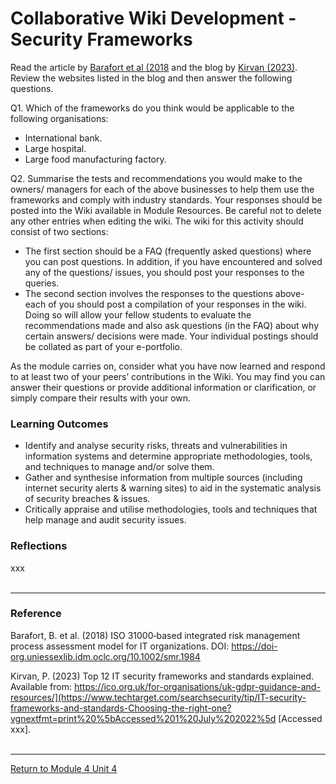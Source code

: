 # Collaborative Wiki Development - Security Frameworks

Read the article by [Barafort et al (2018](ISM_Unit04_Reading.pdf) and the blog by [Kirvan (2023)](https://www.techtarget.com/searchsecurity/tip/IT-security-frameworks-and-standards-Choosing-the-right-one?vgnextfmt=print%20%5bAccessed%201%20July%202022%5d). Review the websites listed in the blog and then answer the following questions.

Q1. Which of the frameworks do you think would be applicable to the following organisations:
 - International bank.
 - Large hospital.
 - Large food manufacturing factory.

Q2. Summarise the tests and recommendations you would make to the owners/ managers for each of the above businesses to help them use the frameworks and comply with industry standards.
Your responses should be posted into the Wiki available in Module Resources. Be careful not to delete any other entries when editing the wiki.
The wiki for this activity should consist of two sections:
 - The first section should be a FAQ (frequently asked questions) where you can post questions. In addition, if you have encountered and solved any of the questions/ issues, you should post your responses to the queries.
 - The second section involves the responses to the questions above- each of you should post a compilation of your responses in the wiki. Doing so will allow your fellow students to evaluate the recommendations made and also ask questions (in the FAQ) about why certain answers/ decisions were made. Your individual postings should be collated as part of your e-portfolio.

As the module carries on, consider what you have now learned and respond to at least two of your peers’ contributions in the Wiki. You may find you can answer their questions or provide additional information or clarification, or simply compare their results with your own.

### Learning Outcomes
 - Identify and analyse security risks, threats and vulnerabilities in information systems and determine appropriate methodologies, tools, and techniques to manage and/or solve them.
 - Gather and synthesise information from multiple sources (including internet security alerts & warning sites) to aid in the systematic analysis of security breaches & issues.
 - Critically appraise and utilise methodologies, tools and techniques that help manage and audit security issues.

### Reflections
xxx 
<br><br>

---

### Reference
Barafort, B. et al. (2018) ISO 31000‐based integrated risk management process assessment model for IT organizations. DOI: https://doi-org.uniessexlib.idm.oclc.org/10.1002/smr.1984

Kirvan, P. (2023) Top 12 IT security frameworks and standards explained. Available from: https://ico.org.uk/for-organisations/uk-gdpr-guidance-and-resources/](https://www.techtarget.com/searchsecurity/tip/IT-security-frameworks-and-standards-Choosing-the-right-one?vgnextfmt=print%20%5bAccessed%201%20July%202022%5d [Accessed xxx].
<br><br>

---

[Return to Module 4 Unit 4](ISM_Unit04.md)
